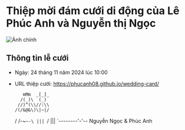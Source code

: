 # Thiệp mời đám cưới di động của Lê Phúc Anh và Nguyễn thị Ngọc

![Ảnh chính](https://phucanh08.github.io/wedding-card/assets/images/main_image.webp)

## Thông tin lễ cưới

* Ngày: 24 tháng 11 năm 2024 lúc 10:00
* URL thiệp cưới: https://phucanh08.github.io/wedding-card/


         mMm  _[_]_
        /(_)\  (_)
       //)^(\\//:\\
      /(/&@&\)\|~|/
     / /-~`~-\ |||
     `/       \|||
     `--------'-'-- Nguyễn Ngọc & Phúc Anh